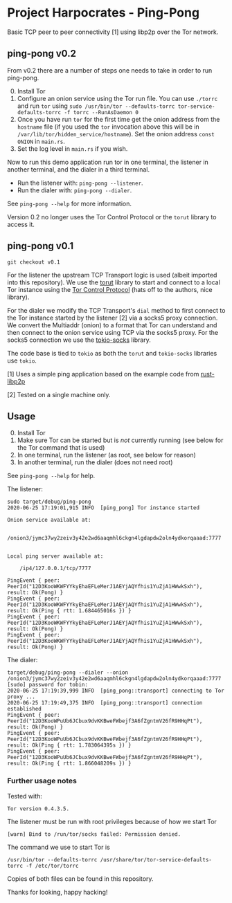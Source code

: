 # Project Harpocrates - Ping-Pong

Basic TCP peer to peer connectivity [1] using libp2p over the Tor network.

## ping-pong v0.2

From v0.2 there are a number of steps one needs to take in order to
run ping-pong.

0. Install Tor
1. Configure an onion service using the Tor run file. You can use
`./torrc` and run `tor` using `sudo /usr/bin/tor --defaults-torrc tor-service-defaults-torrc -f torrc --RunAsDaemon 0`
2. Once you have run `tor` for the first time get the onion address
   from the `hostname` file (if you used the `tor` invocation above
   this will be in `/var/lib/tor/hidden_service/hostname`). Set the
   onion address `const ONION` in `main.rs`.
3. Set the log level in `main.rs` if you wish.

Now to run this demo application run tor in one terminal, the listener
in another terminal, and the dialer in a third terminal.

- Run the listener with: `ping-pong --listener`.
- Run the dialer with: `ping-pong --dialer`.

See `ping-pong --help` for more information.


Version 0.2 no longer uses the Tor Control Protocol or the `torut`
library to access it.

## ping-pong v0.1

    git checkout v0.1

For the listener the upstream TCP Transport logic is used (albeit
imported into this repository). We use the
[torut](https://github.com/teawithsand/torut) library to start and
connect to a local Tor instance using the [Tor Control
Protocol](https://gitweb.torproject.org/torspec.git/tree/control-spec.txt)
(hats off to the authors, nice library).

For the dialer we modify the TCP Transport's `dial` method to first
connect to the Tor instance started by the listener [2] via a socks5
proxy connection. We convert the Multiaddr (onion) to a format that
Tor can understand and then connect to the onion service using TCP via
the socks5 proxy. For the socks5 connection we use the
[tokio-socks](https://github.com/sticnarf/tokio-socks) library.

The code base is tied to `tokio` as both the `torut` and `tokio-socks`
libraries use `tokio`.

[1] Uses a simple ping application based on the example code from
[rust-libp2p](https://github.com/libp2p/rust-libp2p/blob/master/examples/ping.rs)

[2] Tested on a single machine only.


## Usage

0. Install Tor
1. Make sure Tor can be started but is _not_ currently running (see
   below for the Tor command that is used)
2. In one terminal, run the listener (as root, see below for reason)
3. In another terminal, run the dialer (does not need root)

See `ping-pong --help` for help.

The listener:

```
sudo target/debug/ping-pong
2020-06-25 17:19:01,915 INFO  [ping_pong] Tor instance started

Onion service available at:

    /onion3/jymc37wy2zeiv3y42e2wd6aaqmhl6ckgn4lgdapdw2oln4ydkorqaaad:7777


Local ping server available at:

    /ip4/127.0.0.1/tcp/7777

PingEvent { peer: PeerId("12D3KooWKWFYYkyEhaEFLeMerJ1AEYjAQYfhis1YuZjA1HWwkSxh"), result: Ok(Pong) }
PingEvent { peer: PeerId("12D3KooWKWFYYkyEhaEFLeMerJ1AEYjAQYfhis1YuZjA1HWwkSxh"), result: Ok(Ping { rtt: 1.684465016s }) }
PingEvent { peer: PeerId("12D3KooWKWFYYkyEhaEFLeMerJ1AEYjAQYfhis1YuZjA1HWwkSxh"), result: Ok(Pong) }
PingEvent { peer: PeerId("12D3KooWKWFYYkyEhaEFLeMerJ1AEYjAQYfhis1YuZjA1HWwkSxh"), result: Ok(Pong) }
```

The dialer:

```
target/debug/ping-pong --dialer --onion /onion3/jymc37wy2zeiv3y42e2wd6aaqmhl6ckgn4lgdapdw2oln4ydkorqaaad:7777
[sudo] password for tobin:
2020-06-25 17:19:39,999 INFO  [ping_pong::transport] connecting to Tor proxy ...
2020-06-25 17:19:49,375 INFO  [ping_pong::transport] connection established
PingEvent { peer: PeerId("12D3KooWPuUb6JCbux9dvKKBweFWbejf3A6fZgntmV26fR9HHqPt"), result: Ok(Pong) }
PingEvent { peer: PeerId("12D3KooWPuUb6JCbux9dvKKBweFWbejf3A6fZgntmV26fR9HHqPt"), result: Ok(Ping { rtt: 1.783064395s }) }
PingEvent { peer: PeerId("12D3KooWPuUb6JCbux9dvKKBweFWbejf3A6fZgntmV26fR9HHqPt"), result: Ok(Ping { rtt: 1.866048209s }) }

```


### Further usage notes

Tested with:
```
Tor version 0.4.3.5.
```

The listener must be run with root privileges because of how we start Tor
```
[warn] Bind to /run/tor/socks failed: Permission denied.
```

The command we use to start Tor is
```
/usr/bin/tor --defaults-torrc /usr/share/tor/tor-service-defaults-torrc -f /etc/tor/torrc
```

Copies of both files can be found in this repository.


Thanks for looking,
happy hacking!